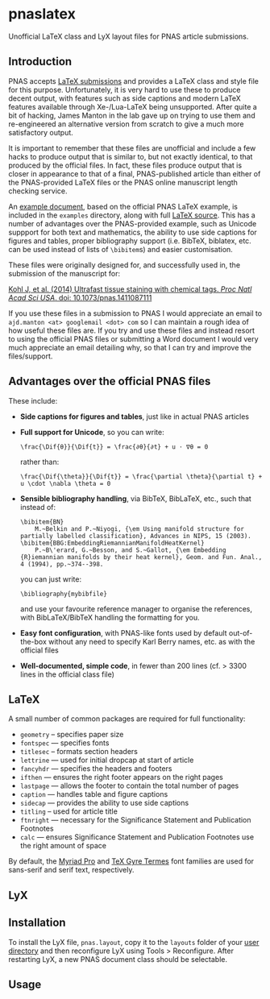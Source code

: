 pnaslatex
=========

Unofficial LaTeX class and LyX layout files for PNAS article submissions.

## Introduction
PNAS accepts [LaTeX submissions](http://www.pnas.org/site/authors/LaTex.xhtml) and provides a LaTeX class and style file for this purpose.
Unfortunately, it is very hard to use these to produce decent output, with features such as side captions and modern LaTeX features available through Xe-/Lua-LaTeX being unsupported.
After quite a bit of hacking, James Manton in the lab gave up on trying to use them and re-engineered an alternative version from scratch to give a much more satisfactory output.

It is important to remember that these files are unofficial and include a few hacks to produce output that is similar to, but not exactly identical, to that produced by the official files.
In fact, these files produce output that is closer in appearance to that of a final, PNAS-published article than either of the PNAS-provided LaTeX files or the PNAS online manuscript length checking service.

An [example document](https://github.com/jefferislab/pnaslatex/blob/master/examples/pnas_example.pdf?raw=true), based on the official PNAS LaTeX example, is included in the ``examples`` directory, along with full [LaTeX source](https://github.com/jefferislab/pnaslatex/blob/master/examples/pnas_example.tex).
This has a number of advantages over the PNAS-provided example, such as Unicode suppport for both text and mathematics, the ability to use side captions for figures and tables, proper bibliography support (i.e. BibTeX, biblatex, etc. can be used instead of lists of ``\bibitem``s) and easier customisation.

These files were originally designed for, and successfully used in, the submission of the manuscript for:

[Kohl J, et al. (2014) Ultrafast tissue staining with chemical tags. _Proc Natl Acad Sci USA_. doi: 10.1073/pnas.1411087111](http://dx.doi.org/10.1073/pnas.1411087111)

If you use these files in a submission to PNAS I would appreciate an email to ``ajd.manton <at> googlemail <dot> com`` so I can maintain a rough idea of how useful these files are.
If you try and use these files and instead resort to using the official PNAS files or submitting a Word document I would very much appreciate an email detailing why, so that I can try and improve the files/support.


## Advantages over the official PNAS files
These include:

  * **Side captions for figures and tables**, just like in actual PNAS articles
  * **Full support for Unicode**, so you can write:

        \frac{\Dif{θ}}{\Dif{t}} = \frac{∂θ}{∂t} + u · ∇θ = 0

    rather than:

        \frac{\Dif{\theta}}{\Dif{t}} = \frac{\partial \theta}{\partial t} + u \cdot \nabla \theta = 0

  * **Sensible bibliography handling**, via BibTeX, BibLaTeX, etc., such that instead of:
  
        \bibitem{BN}
            M.~Belkin and P.~Niyogi, {\em Using manifold structure for partially labelled classification}, Advances in NIPS, 15 (2003).
        \bibitem{BBG:EmbeddingRiemannianManifoldHeatKernel}
            P.~B\'erard, G.~Besson, and S.~Gallot, {\em Embedding {R}iemannian manifolds by their heat kernel}, Geom. and Fun. Anal., 4 (1994), pp.~374--398.

    you can just write:
    
        \bibliography{mybibfile}

    and use your favourite reference manager to organise the references, with BibLaTeX/BibTeX handling the formatting for you.

  * **Easy font configuration**, with PNAS-like fonts used by default out-of-the-box without any need to specify Karl Berry names, etc. as with the official files
  
  * **Well-documented, simple code**, in fewer than 200 lines (cf. > 3300 lines in the official class file)


## LaTeX
A small number of common packages are required for full functionality:

  * ``geometry`` – specifies paper size
  * ``fontspec`` — specifies fonts
  * ``titlesec`` – formats section headers
  * ``lettrine`` — used for initial dropcap at start of article
  * ``fancyhdr`` — specifies the headers and footers
  * ``ifthen`` — ensures the right footer appears on the right pages
  * ``lastpage`` — allows the footer to contain the total number of pages
  * ``caption`` — handles table and figure captions
  * ``sidecap`` — provides the ability to use side captions
  * ``titling`` – used for article title
  * ``ftnright`` — necessary for the Significance Statement and Publication Footnotes
  * ``calc`` — ensures Significance Statement and Publication Footnotes use the right amount of space
  
By default, the [Myriad Pro](https://typekit.com/fonts/myriad-pro) and [TeX Gyre Termes](http://www.gust.org.pl/projects/e-foundry/tex-gyre/termes) font families are used for sans-serif and serif text, respectively.

## LyX


## Installation
To install the LyX file, ``pnas.layout``, copy it to the ``layouts`` folder of your [user directory](http://wiki.lyx.org/LyX/UserDir) and then reconfigure LyX using Tools > Reconfigure. After restarting LyX, a new PNAS document class should be selectable.


## Usage

